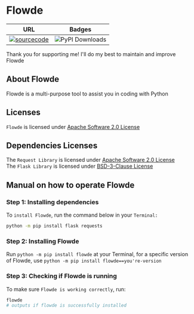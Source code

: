 # Flowde
|URL|Badges|
|---|---|
|[![sourcecode](https://img.shields.io/badge/Flowde-Source-blue)](https://github.com/General-Zero/Flowde)|![PyPI Downloads](https://static.pepy.tech/badge/flowde)|

Thank you for supporting me! I'll do my best to maintain and improve Flowde
## About Flowde
Flowde is a multi-purpose tool to assist you in coding with Python
## Licenses
`Flowde` is licensed under [Apache Software 2.0 License](https://github.com/General-Zero/Flowde/blob/main/LICENSE) 
## Dependencies Licenses
The `Request Library` is licensed under [Apache Software 2.0 License](https://github.com/psf/requests/blob/main/LICENSE)  
The `Flask Library` is licensed under [BSD-3-Clause License](https://github.com/pallets/flask/blob/main/LICENSE.txt)
## Manual on how to operate Flowde
### Step 1: Installing dependencies
To `install Flowde`, run the command below in your `Terminal:`
```bash
python -m pip install flask requests
```
### Step 2: Installing Flowde
Run `python -m pip install flowde` at your Terminal, for a specific version of Flowde, use `python -m pip install flowde==you're-version`
### Step 3: Checking if Flowde is running
To make sure `Flowde is working correctly`, run:
```bash
flowde
# outputs if flowde is successfully installed
```
